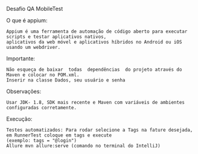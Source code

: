 Desafio QA MobileTest

O que é appium:

	Appium é uma ferramenta de automação de código aberto para executar scripts e testar aplicativos nativos, 
	aplicativos da web móvel e aplicativos híbridos no Android ou iOS usando um webdriver.

Importante:

	Não esqueça de baixar  todas  dependências  do projeto através do Maven e colocar no POM.xml.
	Inserir na classe Dados, seu usuário e senha 

Observações:

	Usar JDK- 1.8, SDK mais recente e Maven com variáveis de ambientes configuradas corretamente.

Execução:

	Testes automatizados: Para rodar selecione a Tags na fature desejada, em RunnerTest coloque em tags e execute 
    (exemplo: tags = "@login")
	Allure mvn allure:serve (comando no terminal do IntelliJ)